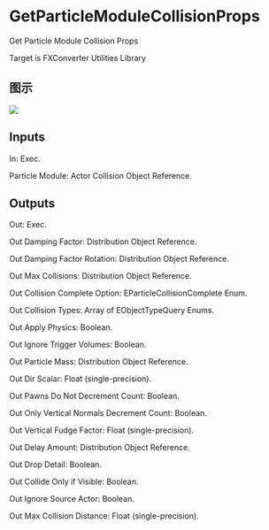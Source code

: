 # GetParticleModuleCollisionProps

Get Particle Module Collision Props

Target is FXConverter Utilities Library

## 图示

![]($-20221218-19022013.png)

## Inputs

In: Exec.

Particle Module: Actor Collision Object Reference.  

## Outputs

Out: Exec.

Out Damping Factor: Distribution Object Reference.

Out Damping Factor Rotation: Distribution Object Reference.

Out Max Collisions: Distribution Object Reference.

Out Collision Complete Option: EParticleCollisionComplete Enum.

Out Collision Types: Array of EObjectTypeQuery Enums.

Out Apply Physics: Boolean.

Out Ignore Trigger Volumes: Boolean.

Out Particle Mass: Distribution Object Reference.

Out Dir Scalar: Float (single-precision).

Out Pawns Do Not Decrement Count: Boolean.

Out Only Vertical Normals Decrement Count: Boolean.

Out Vertical Fudge Factor: Float (single-precision).

Out Delay Amount: Distribution Object Reference.

Out Drop Detail: Boolean.

Out Collide Only if Visible: Boolean.

Out Ignore Source Actor: Boolean.

Out Max Collision Distance: Float (single-precision).

